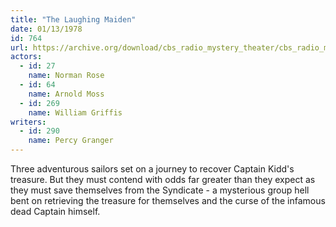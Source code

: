 ```yaml
---
title: "The Laughing Maiden"
date: 01/13/1978
id: 764
url: https://archive.org/download/cbs_radio_mystery_theater/cbs_radio_mystery_theater-0751-0800.zip/cbs_radio_mystery_theater-0751-0800%2Fcbsrmt_0764_the_laughing_maiden.mp3
actors:  
  - id: 27
    name: Norman Rose  
  - id: 64
    name: Arnold Moss  
  - id: 269
    name: William Griffis
writers:  
  - id: 290
    name: Percy Granger
---
```

Three adventurous sailors set on a journey to recover Captain Kidd's treasure. But they must contend with odds far greater than they expect as they must save themselves from the Syndicate - a mysterious group hell bent on retrieving the treasure for themselves and the curse of the infamous dead Captain himself.
